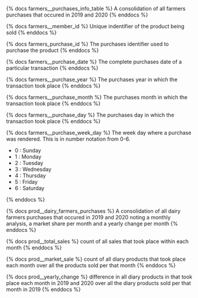 
{% docs farmers__purchases_info_table %}
A consolidation of all farmers purchases that occured in 2019 and 2020
{% enddocs %}

{% docs farmers__member_id %}
Unique indentifier of the product being sold
{% enddocs %}

{% docs farmers_purchase_id %}
The purchases identifier used to purchase the product
{% enddocs %}

{% docs farmers__purchase_date %}
The complete purchases date of a particular transaction
{% enddocs %}

{% docs farmers__purchase_year %}
The purchases year in which the transaction took place
{% enddocs %}

{% docs farmers__purchase_month %}
The purchases month in which the transaction took place
{% enddocs %}

{% docs farmers__purchase_day %}
The purchases day in which the transaction took place
{% enddocs %}

{% docs farmers__purchase_week_day %}
The week day where a purchase was rendered. This is in number notation from 0-6.
- 0 : Sunday
- 1 : Monday
- 2 : Tuesday
- 3 : Wednesday
- 4 : Thursday
- 5 : Friday
- 6 : Saturday

{% enddocs %}

{% docs prod__dairy_farmers_purchases %}
A consolidation of all dairy farmers purchases that occured in 2019 and 2020 noting a monthly analysis, a market share per month and a yearly change per month
{% enddocs %}

{% docs prod__total_sales %}
count of all sales that took place within each month
{% enddocs %}

{% docs prod__market_sale %}
count of all diary products that took place each month over all the products sold per that month
{% enddocs %}

{% docs prod__yearly_change %}
difference in all diary products in that took place each month in 2019 and 2020 over all the diary products sold per that month in 2019
{% enddocs %}